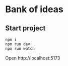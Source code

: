# Bank of ideas
## Start project
    npm i  
    npm run dev    
    npm run watch
Open http://localhost:5173
